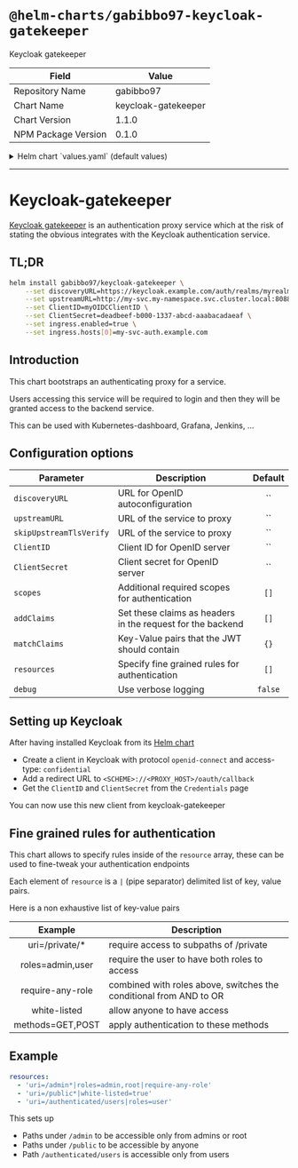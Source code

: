 # `@helm-charts/gabibbo97-keycloak-gatekeeper`

Keycloak gatekeeper

| Field               | Value               |
| ------------------- | ------------------- |
| Repository Name     | gabibbo97           |
| Chart Name          | keycloak-gatekeeper |
| Chart Version       | 1.1.0               |
| NPM Package Version | 0.1.0               |

<details>

<summary>Helm chart `values.yaml` (default values)</summary>

```yaml
# Default values for keycloak-gatekeeper.
# This is a YAML-formatted file.
# Declare variables to be passed into your templates.

replicaCount: 1

image:
  repository: keycloak/keycloak-gatekeeper
  tag: 4.6.0.Final
  pullPolicy: IfNotPresent

nameOverride: ''
fullnameOverride: ''

service:
  type: ClusterIP
  port: 80

ingress:
  enabled: false
  annotations:
    {}
    # kubernetes.io/ingress.class: nginx
    # kubernetes.io/tls-acme: "true"
  path: /
  hosts:
    - chart-example.local
  tls: []
  #  - secretName: chart-example-tls
  #    hosts:
  #      - chart-example.local

resources:
  {}
  # We usually recommend not to specify default resources and to leave this as a conscious
  # choice for the user. This also increases chances charts run on environments with little
  # resources, such as Minikube. If you do want to specify resources, uncomment the following
  # lines, adjust them as necessary, and remove the curly braces after 'resources:'.
  # limits:
  #  cpu: 100m
  #  memory: 128Mi
  # requests:
  #  cpu: 100m
  #  memory: 128Mi

nodeSelector: {}

tolerations: []

affinity: {}

# URL for OpenID autoconfiguration
# On Keycloak <server>/auth/realms/<realm_name>
discoveryURL: ''

# Service to proxy after successful authentication
# upstreamURL: http://my-service.my-namespace.svc.cluster.local:8088
upstreamURL: ''

# skip upstream url tls verification
skip-upstream-tls-verify: false

# OpenID ClientID and secret
ClientID: ''
ClientSecret: ''

# Sets the encryption key used to encode the session state
# If not set it defaults to a random 32 characters alphanumeric string
encryptionKey: ''

# Require the following scopes in the request
scopes: []

# The following claims will be added to the headers of the request
# addClaims:
# - username
# - email
# - some_claim
# Will register three headers: X-Auth-Username, X-Auth-Email, X-Auth-Some-Claim
addClaims: []

# This allows to verify that a received JWT matches the expectations
matchClaims: {}

# These rules specify different authentication strategies for different URLs
# they follow this pattern: "key1=value1|key2=value2"
# Here is a non exhaustive list of key-value pairs
#   uri=/private/*    require access to subpaths of /private
#   roles=admin,user  require the user to have both roles to access
#   require-any-role  combined with roles above, switches the conditional from AND to OR
#   white-listed      allow anyone to have access
#   methods=GET,POST  apply authentication to these methods
rules: []

# Print verbose logs
debug: false

rbac:
  # Specifies whether RBAC resources should be created
  create: true

serviceAccount:
  # Specifies whether a ServiceAccount should be created
  create: true
  # The name of the ServiceAccount to use.
  # If not set and create is true, a name is generated using the fullname template
  name:

# Expose Prometheus metrics
prometheusMetrics: true
```

</details>

---

# Keycloak-gatekeeper

[Keycloak gatekeeper](https://github.com/keycloak/keycloak-gatekeeper) is an authentication proxy service which at the risk of stating the obvious integrates with the Keycloak authentication service.

## TL;DR

```bash
helm install gabibbo97/keycloak-gatekeeper \
    --set discoveryURL=https://keycloak.example.com/auth/realms/myrealm \
    --set upstreamURL=http://my-svc.my-namespace.svc.cluster.local:8088 \
    --set ClientID=myOIDCClientID \
    --set ClientSecret=deadbeef-b000-1337-abcd-aaabacadaeaf \
    --set ingress.enabled=true \
    --set ingress.hosts[0]=my-svc-auth.example.com
```

## Introduction

This chart bootstraps an authenticating proxy for a service.

Users accessing this service will be required to login and then they will be granted access to the backend service.

This can be used with Kubernetes-dashboard, Grafana, Jenkins, ...

## Configuration options

| Parameter               | Description                                                | Default |
| ----------------------- | ---------------------------------------------------------- | :-----: |
| `discoveryURL`          | URL for OpenID autoconfiguration                           |   ``    |
| `upstreamURL`           | URL of the service to proxy                                |   ``    |
| `skipUpstreamTlsVerify` | URL of the service to proxy                                |   ``    |
| `ClientID`              | Client ID for OpenID server                                |   ``    |
| `ClientSecret`          | Client secret for OpenID server                            |   ``    |
| `scopes`                | Additional required scopes for authentication              |  `[]`   |
| `addClaims`             | Set these claims as headers in the request for the backend |  `[]`   |
| `matchClaims`           | Key-Value pairs that the JWT should contain                |  `{}`   |
| `resources`             | Specify fine grained rules for authentication              |  `[]`   |
| `debug`                 | Use verbose logging                                        | `false` |

## Setting up Keycloak

After having installed Keycloak from its [Helm chart](https://github.com/helm/charts/tree/master/stable/keycloak)

- Create a client in Keycloak with protocol `openid-connect` and access-type: `confidential`
- Add a redirect URL to `<SCHEME>://<PROXY_HOST>/oauth/callback`
- Get the `ClientID` and `ClientSecret` from the `Credentials` page

You can now use this new client from keycloak-gatekeeper

## Fine grained rules for authentication

This chart allows to specify rules inside of the `resource` array, these can be used to fine-tweak your authentication endpoints

Each element of `resource` is a `|` (pipe separator) delimited list of key, value pairs.

Here is a non exhaustive list of key-value pairs

|     Example      | Description                                                        |
| :--------------: | ------------------------------------------------------------------ |
| uri=/private/\*  | require access to subpaths of /private                             |
| roles=admin,user | require the user to have both roles to access                      |
| require-any-role | combined with roles above, switches the conditional from AND to OR |
|   white-listed   | allow anyone to have access                                        |
| methods=GET,POST | apply authentication to these methods                              |

## Example

```yaml
resources:
  - 'uri=/admin*|roles=admin,root|require-any-role'
  - 'uri=/public*|white-listed=true'
  - 'uri=/authenticated/users|roles=user'
```

This sets up

- Paths under `/admin` to be accessible only from admins or root
- Paths under `/public` to be accessible by anyone
- Path `/authenticated/users` is accessible only from users
